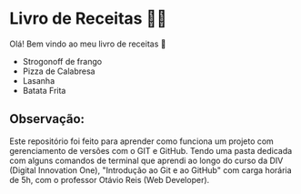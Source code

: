 #	Livro de Receitas :man_cook: 

Olá! Bem vindo ao meu livro de receitas :wave: 

- Strogonoff de frango
- Pizza de Calabresa
- Lasanha 
- Batata Frita 

## Observação:

Este repositório foi feito para aprender como funciona um projeto com gerenciamento de versões com o GIT e GitHub. Tendo uma pasta dedicada com alguns comandos de terminal que aprendi ao longo do curso da DIV (Digital Innovation One), "Introdução ao Git e ao GitHub" com carga horária de 5h, com o professor Otávio Reis (Web Developer).